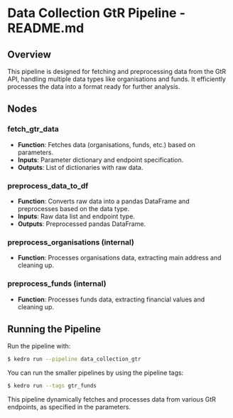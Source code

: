 # Data Collection GtR Pipeline - README.md

## Overview

This pipeline is designed for fetching and preprocessing data from the GtR API, handling multiple data types like organisations and funds. It efficiently processes the data into a format ready for further analysis.

## Nodes

### fetch_gtr_data
- **Function**: Fetches data (organisations, funds, etc.) based on parameters.
- **Inputs**: Parameter dictionary and endpoint specification.
- **Outputs**: List of dictionaries with raw data.

### preprocess_data_to_df
- **Function**: Converts raw data into a pandas DataFrame and preprocesses based on the data type.
- **Inputs**: Raw data list and endpoint type.
- **Outputs**: Preprocessed pandas DataFrame.

### preprocess_organisations (internal)
- **Function**: Processes organisations data, extracting main address and cleaning up.

### preprocess_funds (internal)
- **Function**: Processes funds data, extracting financial values and cleaning up.

## Running the Pipeline

Run the pipeline with:

```bash
$ kedro run --pipeline data_collection_gtr
```

You can run the smaller pipelines by using the pipeline tags:

```bash
$ kedro run --tags gtr_funds
```

This pipeline dynamically fetches and processes data from various GtR endpoints, as specified in the parameters.